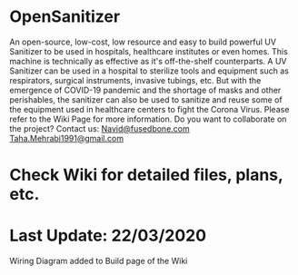 # OpenSanitizer
An open-source, low-cost, low resource and easy to build powerful UV Sanitizer to be used in hospitals, healthcare institutes or even homes. This machine is technically as effective as it's off-the-shelf counterparts. 
A UV Sanitizer can be used in a hospital to sterilize tools and equipment such as respirators, surgical instruments, invasive tubings, etc. But with the emergence of COVID-19 pandemic and the shortage of masks and other perishables, the sanitizer can also be used to sanitize and reuse some of the equipment used in healthcare centers to fight the Corona Virus. 
Please refer to the Wiki Page for more information. 
Do you want to collaborate on the project? 
Contact us:
Navid@fusedbone.com 
Taha.Mehrabi1991@gmail.com

# Check Wiki for detailed files, plans, etc. 
# Last Update: 22/03/2020
Wiring Diagram added to Build page of the Wiki
